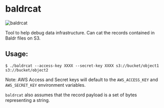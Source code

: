 # baldrcat

![baldrcat](http://www.clipartbest.com/cliparts/dcr/Me5/dcrMe5qc9.png)

Tool to help debug data infrastructure. Can cat the records contained in Baldr files on S3.

## Usage:

    $ ./baldrcat --access-key XXXX --secret-key XXXX s3://bucket/object1 s3://bucket/object2

Note: AWS Access and Secret keys will default to the `AWS_ACCESS_KEY` and `AWS_SECRET_KEY` environment variables.

`baldrcat` also assumes that the record payload is a set of bytes representing a string.